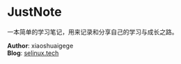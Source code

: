 # JustNote
一本简单的学习笔记，用来记录和分享自己的学习与成长之路。

**Author**: xiaoshuaigege  
**Blog**: [selinux.tech](http://selinux.tech)  
<!--**51CTO**:[https://xiaoshuaigege.github.io/](https://xiaoshuaigege.github.io/)   -->



<!--**QQ讨论群**：  
<img src="http://www.selinux.tech/QQ%E7%BE%A4%E4%BA%8C%E7%BB%B4%E7%A0%81.png" height="400px" />   -->

<!--**个人微信公众号**：  
<img src="http://www.selinux.tech/linuxtianya.jpg" />


欢迎关注个人微信公众号，以及加入QQ讨论群，在这里你可以获取到众多的免费学习资源，并且可以与众多Linuxer一起学习进步。-->

